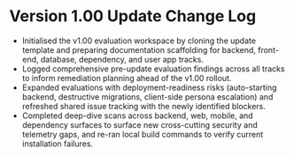 # Version 1.00 Update Change Log

- Initialised the v1.00 evaluation workspace by cloning the update template and preparing documentation scaffolding for backend, front-end, database, dependency, and user app tracks.
- Logged comprehensive pre-update evaluation findings across all tracks to inform remediation planning ahead of the v1.00 rollout.
- Expanded evaluations with deployment-readiness risks (auto-starting backend, destructive migrations, client-side persona escalation) and refreshed shared issue tracking with the newly identified blockers.
- Completed deep-dive scans across backend, web, mobile, and dependency surfaces to surface new cross-cutting security and telemetry gaps, and re-ran local build commands to verify current installation failures.
